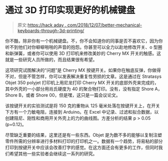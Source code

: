 # 通过 3D 打印实现更好的机械键盘

> 原文:[https://hack aday . com/2018/12/07/better-mechanical-keyboards-through-3d-printing/](https://hackaday.com/2018/12/07/better-mechanical-keyboards-through-3d-printing/)

你不酷，除非你有一个机械键盘。不，你不会知道你的同事是否不喜欢它，因为你听不到他们对你噼噼啪啪的声音的抱怨。你甚至可以全力以赴地修改开关、o 型圈和新弹簧，或者你可以使用 3D 打印机来修改美妙的 Cherry MX 开关的触感。这就是一些研究人员所做的，而且结果很有希望。

这项研究试图解决的“问题”是 Cherry MX 按键开关。如果你在触底反弹，你做得不对，但是不管怎样，你可以发表解决重复性劳损的文章。这是通过在 Stratasys Objet 350 polyjet 打印机上用尼龙打印 Cherry MX 开关的底部外壳来完成的，其中外壳的一小部分用肖氏硬度为 40 的聚合物打印。没有，没有指定 Shore A，Shore B，或者 Shore 00，但是嘿，这只是一篇会议论文。

该按键开关的实验测试是将 150 克的重物从 125 毫米处落在按键开关上，在开关下方有一个力敏电阻，连接到 Arduino。在 Excel 中记录、过滤和拟合数据，以创建阻尼、刚性和商用开关外壳上的力的曲线图。方差分析的结果 p > 0.05 (p=0.12)。

尽管缺乏重要的结果，这里还是有一些东西。Objet 是为数不多的能够以复制注塑零件所需的分辨率进行多材料打印的打印机之一。数据有一个趋势，将易粘的部分打印到按键开关中应该会改善打字的感觉。在这方面还会有更多的工作，但同时我们希望其他一些实验者会继续这一系列的研究。